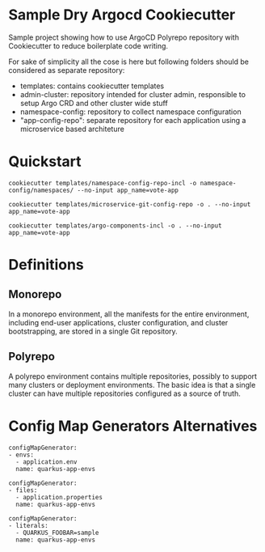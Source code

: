 # Sample Dry Argocd Cookiecutter

Sample project showing how to use ArgoCD Polyrepo repository with Cookiecutter to reduce boilerplate code writing.


For sake of simplicity all the cose is here but following folders should be considered as separate repository:
- templates: contains cookiecutter templates
- admin-cluster: repository intended for cluster admin, responsible to setup Argo CRD and other cluster wide stuff 
- namespace-config: repository to collect namespace configuration 
- "app-config-repo": separate repository for each application using a microservice based architeture


# Quickstart

```
cookiecutter templates/namespace-config-repo-incl -o namespace-config/namespaces/ --no-input app_name=vote-app
```

```
cookiecutter templates/microservice-git-config-repo -o . --no-input app_name=vote-app
```

```
cookiecutter templates/argo-components-incl -o . --no-input app_name=vote-app
```




# Definitions

## Monorepo

In a monorepo environment, all the manifests for the entire environment, including
end-user applications, cluster configuration, and cluster bootstrapping, are stored in a
single Git repository.

## Polyrepo

A polyrepo environment contains multiple repositories, possibly to support many
clusters or deployment environments. The basic idea is that a single cluster can have
multiple repositories configured as a source of truth.




# Config Map Generators Alternatives


```
configMapGenerator:
- envs:
  - application.env
  name: quarkus-app-envs
```

```
configMapGenerator:
- files:
  - application.properties
  name: quarkus-app-envs
```

```
configMapGenerator:
- literals:
  - QUARKUS_FOOBAR=sample
  name: quarkus-app-envs
```

